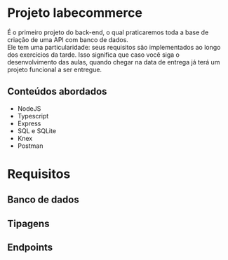 # Projeto labecommerce

É o primeiro projeto do back-end, o qual praticaremos toda a base de criação de uma API com banco de dados.<br>
Ele tem uma particularidade: seus requisitos são implementados ao longo dos exercícios da tarde. Isso significa que caso você siga o desenvolvimento das aulas, quando chegar na data de entrega já terá um projeto funcional a ser entregue.

## Conteúdos abordados

- NodeJS
- Typescript
- Express
- SQL e SQLite
- Knex
- Postman

# Requisitos

## Banco de dados

## Tipagens

## Endpoints
